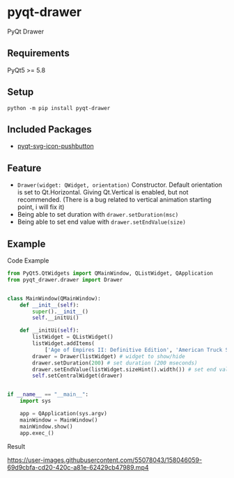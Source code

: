 # pyqt-drawer
PyQt Drawer

## Requirements
PyQt5 >= 5.8

## Setup
`python -m pip install pyqt-drawer`

## Included Packages
* <a href="https://github.com/yjg30737/pyqt-svg-icon-pushbutton.git">pyqt-svg-icon-pushbutton</a>

## Feature
* `Drawer(widget: QWidget, orientation)` Constructor. Default orientation is set to Qt.Horizontal. Giving Qt.Vertical is enabled, but not recommended. (There is a bug related to vertical animation starting point, i will fix it)
* Being able to set duration with `drawer.setDuration(msc)`
* Being able to set end value with `drawer.setEndValue(size)`

## Example
Code Example
```python
from PyQt5.QtWidgets import QMainWindow, QListWidget, QApplication
from pyqt_drawer.drawer import Drawer


class MainWindow(QMainWindow):
    def __init__(self):
        super().__init__()
        self.__initUi()

    def __initUi(self):
        listWidget = QListWidget()
        listWidget.addItems(
            ['Age of Empires II: Definitive Edition', 'American Truck Simulator', 'Arma 3', "Assassin's Creed"])
        drawer = Drawer(listWidget) # widget to show/hide
        drawer.setDuration(200) # set duration (200 mseconds)
        drawer.setEndValue(listWidget.sizeHint().width()) # set end value with listwidget's appropriate maximum width
        self.setCentralWidget(drawer)


if __name__ == "__main__":
    import sys

    app = QApplication(sys.argv)
    mainWindow = MainWindow()
    mainWindow.show()
    app.exec_()
```

Result

https://user-images.githubusercontent.com/55078043/158046059-69d9cbfa-cd20-420c-a81e-62429cb47989.mp4





